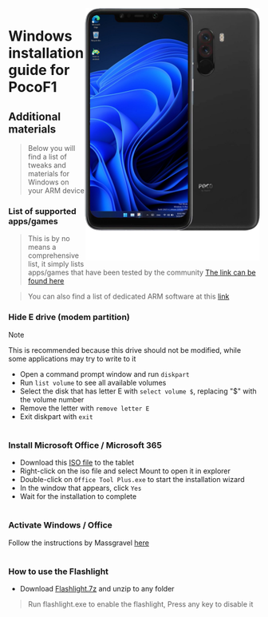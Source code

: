 <img align="right" src="beryllium.png" width="350" alt="Windows installation on beryllium">


# Windows installation guide for PocoF1

## Additional materials
> Below you will find a list of tweaks and materials for Windows on your ARM device

### List of supported apps/games
> This is by no means a comprehensive list, it simply lists apps/games that have been tested by the community
[The link can be found here](https://docs.google.com/spreadsheets/d/1XYuoySgYQE0HL573sA-0RGMX7I4lt5rWJuQ8Z8yRJNY/edit?usp=drivesdk)

> You can also find a list of dedicated ARM software at this [link](https://armrepo.ver.lt/)

### Hide E drive (modem partition)
> [!NOTE]
> This is recommended because this drive should not be modified, while some applications may try to write to it
> - Open a command prompt window and run ```diskpart```
> - Run ```list volume``` to see all available volumes
> - Select the disk that has letter E with ```select volume $```, replacing "$" with the volume number
> - Remove the letter with ```remove letter E```
> - Exit diskpart with ```exit```
#

### Install Microsoft Office / Microsoft 365
- Download this [ISO file](https://mega.nz/file/hjAiSL4T#G7kOKpsUFpyL2UW9RQmY2e96urcQW5xZKdc7ciaNOy8) to the tablet
- Right-click on the iso file and select Mount to open it in explorer
- Double-click on ```Office Tool Plus.exe``` to start the installation wizard
- In the window that appears, click `Yes`
- Wait for the installation to complete
#

### Activate Windows / Office
Follow the instructions by Massgravel [here](https://github.com/massgravel/Microsoft-Activation-Scripts)

#
### How to use the Flashlight
- Download [Flashlight.7z](https://github.com/erdilS/Port-Windows-11-Xiaomi-Pad-5/releases/download/1.0/flashlight_fix.7z) and unzip to any folder
> Run flashlight.exe to enable the flashlight, Press any key to disable it



















